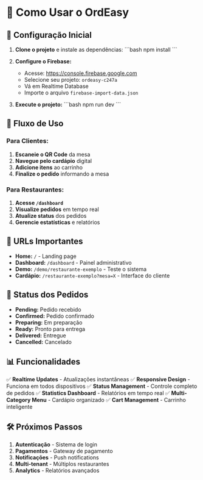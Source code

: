 # 🚀 Como Usar o OrdEasy

## 🔧 Configuração Inicial

1. **Clone o projeto** e instale as dependências:
   \`\`\`bash
   npm install
   \`\`\`

2. **Configure o Firebase:**
   - Acesse: https://console.firebase.google.com
   - Selecione seu projeto: `ordeasy-c247a`
   - Vá em Realtime Database
   - Importe o arquivo `firebase-import-data.json`

3. **Execute o projeto:**
   \`\`\`bash
   npm run dev
   \`\`\`

## 📱 Fluxo de Uso

### Para Clientes:
1. **Escaneie o QR Code** da mesa
2. **Navegue pelo cardápio** digital
3. **Adicione itens** ao carrinho
4. **Finalize o pedido** informando a mesa

### Para Restaurantes:
1. **Acesse `/dashboard`**
2. **Visualize pedidos** em tempo real
3. **Atualize status** dos pedidos
4. **Gerencie estatísticas** e relatórios

## 🎯 URLs Importantes

- **Home:** `/` - Landing page
- **Dashboard:** `/dashboard` - Painel administrativo
- **Demo:** `/demo/restaurante-exemplo` - Teste o sistema
- **Cardápio:** `/restaurante-exemplo?mesa=X` - Interface do cliente

## 🔄 Status dos Pedidos

- **Pending:** Pedido recebido
- **Confirmed:** Pedido confirmado
- **Preparing:** Em preparação
- **Ready:** Pronto para entrega
- **Delivered:** Entregue
- **Cancelled:** Cancelado

## 📊 Funcionalidades

✅ **Realtime Updates** - Atualizações instantâneas
✅ **Responsive Design** - Funciona em todos dispositivos
✅ **Status Management** - Controle completo de pedidos
✅ **Statistics Dashboard** - Relatórios em tempo real
✅ **Multi-Category Menu** - Cardápio organizado
✅ **Cart Management** - Carrinho inteligente

## 🛠 Próximos Passos

1. **Autenticação** - Sistema de login
2. **Pagamentos** - Gateway de pagamento
3. **Notificações** - Push notifications
4. **Multi-tenant** - Múltiplos restaurantes
5. **Analytics** - Relatórios avançados
